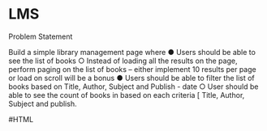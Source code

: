 # LMS
Problem Statement

Build a simple library management page where
● Users should be able to see the list of books
○ Instead of loading all the results on the page, perform paging on the list of books – either implement 10 results per page or load on scroll will be a bonus
● Users should be able to filter the list of books based on Title, Author, Subject and Publish - date
○ User should be able to see the count of books in based on each criteria [ Title, Author, Subject and publish.

#HTML

